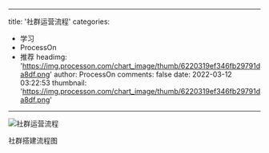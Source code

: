 
---
title: '社群运营流程'
categories: 
 - 学习
 - ProcessOn
 - 推荐
headimg: 'https://img.processon.com/chart_image/thumb/6220319ef346fb29791da8df.png'
author: ProcessOn
comments: false
date: 2022-03-12 03:22:53
thumbnail: 'https://img.processon.com/chart_image/thumb/6220319ef346fb29791da8df.png'
---

<div>   
<img class="thumb" alt="社群运营流程" src="https://img.processon.com/chart_image/thumb/6220319ef346fb29791da8df.png" referrerpolicy="no-referrer">
<p>社群搭建流程图</p>  
</div>
            